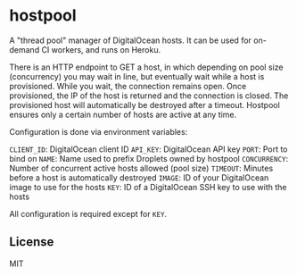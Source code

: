 # hostpool

A "thread pool" manager of DigitalOcean hosts. It can be used for on-demand CI workers, and runs on Heroku.

There is an HTTP endpoint to GET a host, in which depending on pool size (concurrency) you may wait in line, but eventually wait while a host is provisioned. While you wait, the connection remains open. Once provisioned, the IP of the host is returned and the connection is closed. The provisioned host will automatically be destroyed after a timeout. Hostpool ensures only a certain number of hosts are active at any time.

Configuration is done via environment variables:

`CLIENT_ID`: DigitalOcean client ID
`API_KEY`: DigitalOcean API key
`PORT`: Port to bind on
`NAME`: Name used to prefix Droplets owned by hostpool
`CONCURRENCY`: Number of concurrent active hosts allowed (pool size)
`TIMEOUT`: Minutes before a host is automatically destroyed
`IMAGE`: ID of your DigitalOcean image to use for the hosts
`KEY`: ID of a DigitalOcean SSH key to use with the hosts

All configuration is required except for `KEY`.

## License

MIT